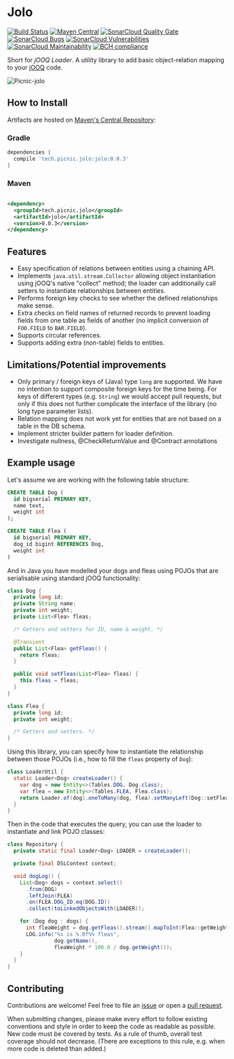 # Jolo

[![Build Status][travisci-badge]][travisci-builds]
[![Maven Central][maven-central-badge]][maven-central-browse]
[![SonarCloud Quality Gate][sonarcloud-badge-quality-gate]][sonarcloud-dashboard]
[![SonarCloud Bugs][sonarcloud-badge-bugs]][sonarcloud-measure-reliability]
[![SonarCloud Vulnerabilities][sonarcloud-badge-vulnerabilities]][sonarcloud-measure-security]
[![SonarCloud Maintainability][sonarcloud-badge-maintainability]][sonarcloud-measure-maintainability]
[![BCH compliance][bettercodehub-badge]][bettercodehub-results]

Short for _jOOQ Loader_. A utility library to add basic object-relation mapping to your [jOOQ][jooq] code.

![Picnic-jolo][jolo-image]

## How to Install

Artifacts are hosted on [Maven's Central Repository][maven-central-browse]:

### Gradle

```groovy
dependencies {
  compile 'tech.picnic.jolo:jolo:0.0.3'
}
```

### Maven

```xml

<dependency>
  <groupId>tech.picnic.jolo</groupId>
  <artifactId>jolo</artifactId>
  <version>0.0.3</version>
</dependency>
```

## Features

- Easy specification of relations between entities using a chaining API.
- Implements `java.util.stream.Collector` allowing object instantiation using jOOQ's native "collect" method; the loader
  can additionally call setters to instantiate relationships between entities.
- Performs foreign key checks to see whether the defined relationships make sense.
- Extra checks on field names of returned records to prevent loading fields from one table as fields of another (no
  implicit conversion of `FOO.FIELD` to `BAR.FIELD`).
- Supports circular references.
- Supports adding extra (non-table) fields to entities.

## Limitations/Potential improvements

- Only primary / foreign keys of (Java) type `long` are supported. We have no intention to support composite foreign
  keys for the time being. For keys of different types (e.g.  `String`) we would accept pull requests, but only if this
  does not further complicate the interface of the library (no long type parameter lists).
- Relation mapping does not work yet for entities that are not based on a table in the DB schema.
- Implement stricter builder pattern for loader definition.
- Investigate nullness, @CheckReturnValue and @Contract annotations

## Example usage

Let's assume we are working with the following table structure:

```sql
CREATE TABLE Dog (
  id bigserial PRIMARY KEY,
  name text,
  weight int
);

CREATE TABLE Flea (
  id bigserial PRIMARY KEY,
  dog_id bigint REFERENCES Dog,
  weight int
)
```

And in Java you have modelled your dogs and fleas using POJOs that are serialisable using standard jOOQ functionality:

```java
class Dog {
  private long id;
  private String name;
  private int weight;
  private List<Flea> fleas;

  /* Getters and setters for ID, name & weight. */

  @Transient
  public List<Flea> getFleas() {
    return fleas;
  }

  public void setFleas(List<Flea> fleas) {
    this.fleas = fleas;
  }
}

class Flea {
  private long id;
  private int weight;

  /* Getters and setters. */
}
```

Using this library, you can specify how to instantiate the relationship between those POJOs
(i.e., how to fill the `fleas` property of `Dog`):

```java
class LoaderUtil {
  static Loader<Dog> createLoader() {
    var dog = new Entity<>(Tables.DOG, Dog.class);
    var flea = new Entity<>(Tables.FLEA, Flea.class);
    return Loader.of(dog).oneToMany(dog, flea).setManyLeft(Dog::setFleas).build();
  }
}
```

Then in the code that executes the query, you can use the loader to instantiate and link POJO classes:

```java
class Repository {
  private static final Loader<Dog> LOADER = createLoader();

  private final DSLContext context;

  void dogLog() {
    List<Dog> dogs = context.select()
      .from(DOG)
      .leftJoin(FLEA)
      .on(FLEA.DOG_ID.eq(DOG.ID))
      .collect(toLinkedObjectsWith(LOADER));

    for (Dog dog : dogs) {
      int fleaWeight = dog.getFleas().stream().mapToInt(Flea::getWeight).sum();
      LOG.info("%s is %.0f%% fleas",
               dog.getName(),
               fleaWeight * 100.0 / dog.getWeight());
    }
  }
}
```

## Contributing

Contributions are welcome! Feel free to file an [issue][new-issue] or open a
[pull request][new-pr].

When submitting changes, please make every effort to follow existing conventions and style in order to keep the code as
readable as possible. New code must be covered by tests. As a rule of thumb, overall test coverage should not
decrease. (There are exceptions to this rule, e.g. when more code is deleted than added.)

[bettercodehub-badge]: https://bettercodehub.com/edge/badge/PicnicSupermarket/jolo?branch=master
[bettercodehub-results]: https://bettercodehub.com/results/PicnicSupermarket/jolo
[jolo-image]: https://i.imgur.com/MThi0ae.jpg
[jooq]: https://www.jooq.org
[maven-central-badge]: https://img.shields.io/maven-central/v/tech.picnic.jolo/jolo.svg
[maven-central-browse]: https://repo1.maven.org/maven2/tech/picnic/jolo/
[new-issue]: https://github.com/PicnicSupermarket/jolo/issues/new
[new-pr]: https://github.com/PicnicSupermarket/jolo/compare
[sonarcloud-badge-bugs]: https://sonarcloud.io/api/project_badges/measure?project=tech.picnic.jolo%3Ajolo&metric=bugs
[sonarcloud-badge-maintainability]: https://sonarcloud.io/api/project_badges/measure?project=tech.picnic.jolo%3Ajolo&metric=sqale_rating
[sonarcloud-badge-quality-gate]: https://sonarcloud.io/api/project_badges/measure?project=tech.picnic.jolo%3Ajolo&metric=alert_status
[sonarcloud-badge-vulnerabilities]: https://sonarcloud.io/api/project_badges/measure?project=tech.picnic.jolo%3Ajolo&metric=vulnerabilities
[sonarcloud-dashboard]: https://sonarcloud.io/dashboard?id=tech.picnic.jolo%3Ajolo
[sonarcloud-measure-reliability]: https://sonarcloud.io/component_measures?id=tech.picnic.jolo%3Ajolo&metric=Reliability
[sonarcloud-measure-security]: https://sonarcloud.io/component_measures?id=tech.picnic.jolo%3Ajolo&metric=Security
[sonarcloud-measure-maintainability]: https://sonarcloud.io/component_measures?id=tech.picnic.jolo%3Ajolo&metric=Maintainability
[travisci-badge]: https://travis-ci.org/PicnicSupermarket/jolo.svg?branch=master
[travisci-builds]: https://travis-ci.org/PicnicSupermarket/jolo
